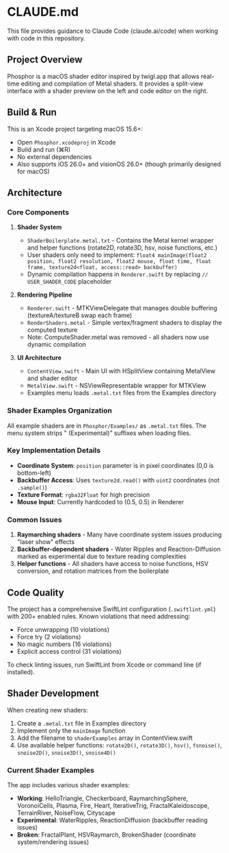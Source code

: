 # CLAUDE.md

This file provides guidance to Claude Code (claude.ai/code) when working with code in this repository.

## Project Overview

Phosphor is a macOS shader editor inspired by twigl.app that allows real-time editing and compilation of Metal shaders. It provides a split-view interface with a shader preview on the left and code editor on the right.

## Build & Run

This is an Xcode project targeting macOS 15.6+:
- Open `Phosphor.xcodeproj` in Xcode
- Build and run (⌘R)
- No external dependencies
- Also supports iOS 26.0+ and visionOS 26.0+ (though primarily designed for macOS)

## Architecture

### Core Components

1. **Shader System**
   - `ShaderBoilerplate.metal.txt` - Contains the Metal kernel wrapper and helper functions (rotate2D, rotate3D, hsv, noise functions, etc.)
   - User shaders only need to implement: `float4 mainImage(float2 position, float2 resolution, float2 mouse, float time, float frame, texture2d<float, access::read> backbuffer)`
   - Dynamic compilation happens in `Renderer.swift` by replacing `// USER_SHADER_CODE` placeholder

2. **Rendering Pipeline**
   - `Renderer.swift` - MTKViewDelegate that manages double buffering (textureA/textureB swap each frame)
   - `RenderShaders.metal` - Simple vertex/fragment shaders to display the computed texture
   - Note: ComputeShader.metal was removed - all shaders now use dynamic compilation

3. **UI Architecture**
   - `ContentView.swift` - Main UI with HSplitView containing MetalView and shader editor
   - `MetalView.swift` - NSViewRepresentable wrapper for MTKView
   - Examples menu loads `.metal.txt` files from the Examples directory

### Shader Examples Organization

All example shaders are in `Phosphor/Examples/` as `.metal.txt` files. The menu system strips " (Experimental)" suffixes when loading files.

### Key Implementation Details

- **Coordinate System**: `position` parameter is in pixel coordinates (0,0 is bottom-left)
- **Backbuffer Access**: Uses `texture2d.read()` with `uint2` coordinates (not `.sample()`)
- **Texture Format**: `rgba32Float` for high precision
- **Mouse Input**: Currently hardcoded to (0.5, 0.5) in Renderer

### Common Issues

1. **Raymarching shaders** - Many have coordinate system issues producing "laser show" effects
2. **Backbuffer-dependent shaders** - Water Ripples and Reaction-Diffusion marked as experimental due to texture reading complexities
3. **Helper functions** - All shaders have access to noise functions, HSV conversion, and rotation matrices from the boilerplate

## Code Quality

The project has a comprehensive SwiftLint configuration (`.swiftlint.yml`) with 200+ enabled rules. Known violations that need addressing:
- Force unwrapping (10 violations)
- Force try (2 violations)
- No magic numbers (16 violations)
- Explicit access control (31 violations)

To check linting issues, run SwiftLint from Xcode or command line (if installed).

## Shader Development

When creating new shaders:
1. Create a `.metal.txt` file in Examples directory
2. Implement only the `mainImage` function
3. Add the filename to `shaderExamples` array in ContentView.swift
4. Use available helper functions: `rotate2D()`, `rotate3D()`, `hsv()`, `fsnoise()`, `snoise2D()`, `snoise3D()`, `snoise4D()`

### Current Shader Examples

The app includes various shader examples:
- **Working**: HelloTriangle, Checkerboard, RaymarchingSphere, VoronoiCells, Plasma, Fire, Heart, IterativeTrig, FractalKaleidoscope, TerrainRiver, NoiseFlow, Cityscape
- **Experimental**: WaterRipples, ReactionDiffusion (backbuffer reading issues)
- **Broken**: FractalPlant, HSVRaymarch, BrokenShader (coordinate system/rendering issues)